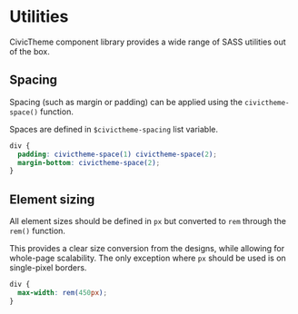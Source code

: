 # Utilities

CivicTheme component library provides a wide range of SASS utilities out of the
box.

## Spacing

Spacing (such as margin or padding) can be applied using the `civictheme-space()`
function.

Spaces are defined in `$civictheme-spacing` list variable.

```scss
div {
  padding: civictheme-space(1) civictheme-space(2);
  margin-bottom: civictheme-space(2);
}
```

## Element sizing

All element sizes should be defined in `px` but converted to `rem` through
the `rem()` function.

This provides a clear size conversion from the designs, while allowing for
whole-page scalability. The only exception where `px` should be used is on
single-pixel borders.

```scss
div {
  max-width: rem(450px);
}
```
